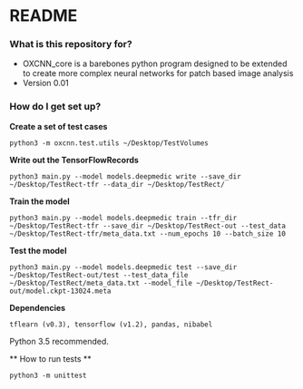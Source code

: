 # README #

### What is this repository for? ###

* OXCNN_core is a barebones python program designed to be extended to create more complex neural networks for patch based image analysis
* Version 0.01

### How do I get set up? ###

**Create a set of test cases** 

`python3 -m oxcnn.test.utils ~/Desktop/TestVolumes`

**Write out the TensorFlowRecords**

`python3 main.py --model models.deepmedic write --save_dir ~/Desktop/TestRect-tfr --data_dir ~/Desktop/TestRect/`

**Train the model**

`python3 main.py --model models.deepmedic train --tfr_dir ~/Desktop/TestRect-tfr --save_dir ~/Desktop/TestRect-out --test_data ~/Desktop/TestRect-tfr/meta_data.txt --num_epochs 10 --batch_size 10`

**Test the model**

`python3 main.py --model models.deepmedic test --save_dir ~/Desktop/TestRect-out/test --test_data_file ~/Desktop/TestRect/meta_data.txt --model_file ~/Desktop/TestRect-out/model.ckpt-13024.meta`

**Dependencies**

`tflearn (v0.3), tensorflow (v1.2), pandas, nibabel`

Python 3.5 recommended.

** How to run tests **

`python3 -m unittest`
